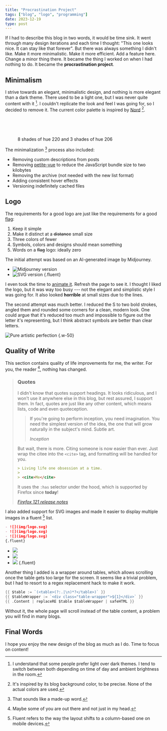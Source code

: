 ```yaml
---
title: "Procrastination Project"
tags: ["blog", "logo", "programming"]
date: 2023-12-19
type: post
---
```

If I had to describe this blog in two words, it would be time sink. It went through many design iterations and each time I thought: "This one looks nice. It can stay like that forever". But there was always something I didn't like. Make it more minimalistic. Make it more efficient. Add a feature here. Change a minor thing there. It became the thing I worked on when I had nothing to do. It became the **procrastination project**.

## Minimalism
I strive towards an elegant, minimalistic design, and nothing is more elegant than a dark theme. There used to be a light one, but I was never quite content with it [^theme]. I couldn't replicate the look and feel I was going for, so I decided to remove it. The current color palette is inspired by [Nord](https://www.nordtheme.com/) [^nord].

[^theme]: I understand that some people prefer light over dark themes. I tend to switch between both depending on time of day and ambient brightness in the room.

[^nord]: It's inspired by its blog background color, to be precise. None of the actual colors are used.

<figure>
  <div style="display: flex; height: 4rem; border-width: 1px">
    <div style="flex: 1; background-color: var(--shade-8)"></div>
    <div style="flex: 1; background-color: var(--shade-7)"></div>
    <div style="flex: 1; background-color: var(--shade-6)"></div>
    <div style="flex: 1; background-color: var(--shade-5)"></div>
    <div style="flex: 1; background-color: var(--shade-4)"></div>
    <div style="flex: 1; background-color: var(--shade-3)"></div>
    <div style="flex: 1; background-color: var(--shade-2)"></div>
    <div style="flex: 1; background-color: var(--shade-1)"></div>
    <div style="flex: 1; background-color: var(--brand-3)"></div>
    <div style="flex: 1; background-color: var(--brand-2)"></div>
    <div style="flex: 1; background-color: var(--brand-1)"></div>
  </div>
  <figcaption>8 shades of hue 220 and 3 shades of hue 206</figcaption>
</figure>

The minimalization [^minimalization] process also included:

[^minimalization]: That sounds like a made-up word.

- Removing custom descriptions from posts
- Removing [petite-vue](https://github.com/vuejs/petite-vue) to reduce the JavaScript bundle size to two kilobytes
- Removing the archive (not needed with the new list format)
- Adding consistent hover effects
- Versioning indefinitely cached files

## Logo
The requirements for a good logo are just like the requirements for a good [flag](https://www.youtube.com/watch?v=l4w6808wJcU):

1. Keep it simple
2. Make it distinct at a ~~distance~~ small size
3. Three colors of fewer
4. Symbols, colors and designs should mean something
5. Words on a ~~flag~~ logo: ideally zero

The initial attempt was based on an AI-generated image by Midjourney.

- ![](img/logo-midjourney.jpg "Midjourney version")
- ![](img/logo-midjourney.svg "SVG version")
{.fluent}

I even took the time to [animate it](https://antfu.me/posts/animated-svg-logo). Refresh the page to see it. I thought I liked the logo, but it was way too busy --- not the elegant and simplistic style I was going for. It also looked **horrible** at small sizes due to the lines.

The second attempt was much better. I reduced the S to two bold strokes, angled them and rounded some corners for a clean, modern look. One could argue that it's reduced too much and impossible to figure out the letter it's representing, but I think abstract symbols are better than clear letters.

![](img/logo.svg "Pure artistic perfection")
{.w-50}

## Quality of Write
This section contains quality of life improvements for me, the writer. For you, the reader [^reader], nothing has changed.

[^reader]: Maybe some of you are out there and not just in my head.

> ### Quotes
> I didn't know that quotes support headings. It looks ridiculous, and I won't use it anywhere else in this blog, but rest assured, I support them. In fact, quotes are just like any other content, which means lists, code and even quoteception.
>
> > If you're going to perform inception, you need imagination. You need the simplest version of the idea, the one that will grow naturally in the subject's mind. Subtle art.
> >
> > <cite>Inception</cite>
>
> But wait, there is more. Citing someone is now easier than ever. Just wrap the citee into the `<cite>` tag, and formatting will be handled for you.
>
> ```markdown
> > Living life one obsession at a time.
> >
> > <cite>Me</cite>
> ```
> It uses the `:has` selector under the hood, which is supported by Firefox since **today**!
>
> <cite>[Firefox 121 release notes](https://www.mozilla.org/en-US/firefox/121.0/releasenotes/)</cite>

I also added support for SVG images and made it easier to display multiple images in a fluent [^fluent] list.

[^fluent]: Fluent refers to the way the layout shifts to a column-based one on mobile devices.

```markdown
- ![](img/logo.svg)
- ![](img/logo.svg)
- ![](img/logo.svg)
{.fluent}
```

- ![](img/logo.svg)
- ![](img/logo.svg)
- ![](img/logo.svg)
{.fluent}

Another thing I added is a wrapper around tables, which allows scrolling once the table gets too large for the screen. It seems like a trivial problem, but I had to resort to a regex replacement hack to make it work.

```go
{{ $table := `(<table>(?:.|\n)*?</table>)` }}
{{ $tableWrapper := `<div class="table-wrapper">${1}</div>` }}
{{ .Content | replaceRE $table $tableWrapper | safeHTML }}
```

Without it, the whole page will scroll instead of the table content, a problem you will find in many blogs.

## Final Words
I hope you enjoy the new design of the blog as much as I do. Time to focus on content!
